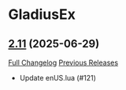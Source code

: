 # GladiusEx

## [2.11](https://github.com/vendethiel/GladiusEx/tree/2.11) (2025-06-29)
[Full Changelog](https://github.com/vendethiel/GladiusEx/commits/2.11) [Previous Releases](https://github.com/vendethiel/GladiusEx/releases)

- Update enUS.lua (#121)  
